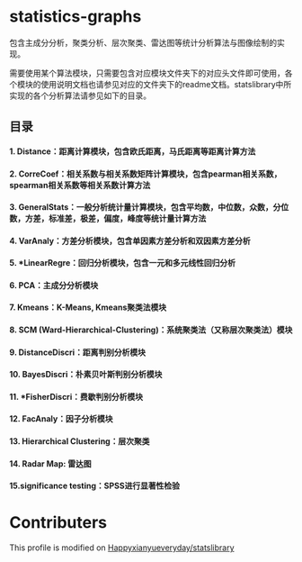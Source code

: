 # statistics-graphs
包含主成分分析，聚类分析、层次聚类、雷达图等统计分析算法与图像绘制的实现。

需要使用某个算法模块，只需要包含对应模块文件夹下的对应头文件即可使用，各个模块的使用说明文档也请参见对应的文件夹下的readme文档。statslibrary中所实现的各个分析算法请参见如下的目录。


## 目录
#### 1. Distance：距离计算模块，包含欧氏距离，马氏距离等距离计算方法
#### 2. CorreCoef：相关系数与相关系数矩阵计算模块，包含pearman相关系数，spearman相关系数等相关系数计算方法
#### 3. GeneralStats：一般分析统计量计算模块，包含平均数，中位数，众数，分位数，方差，标准差，极差，偏度，峰度等统计量计算方法
#### 4. VarAnaly：方差分析模块，包含单因素方差分析和双因素方差分析
#### 5. \*LinearRegre：回归分析模块，包含一元和多元线性回归分析
#### 6. PCA：主成分分析模块
#### 7. Kmeans：K-Means, Kmeans聚类法模块
#### 8. SCM (Ward-Hierarchical-Clustering)：系统聚类法（又称层次聚类法）模块 
#### 9. DistanceDiscri：距离判别分析模块
#### 10. BayesDiscri：朴素贝叶斯判别分析模块
#### 11. \*FisherDiscri：费歇判别分析模块
#### 12. FacAnaly：因子分析模块
#### 13. Hierarchical Clustering：层次聚类
#### 14. Radar Map: 雷达图
#### 15.significance testing：SPSS进行显著性检验
# Contributers
This profile is modified on [Happyxianyueveryday/statslibrary](https://github.com/Happyxianyueveryday/statslibrary)
